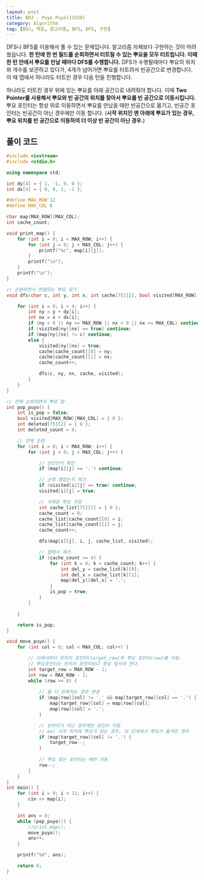 ```yaml
---
layout: post
title: BOJ - Puyo Puyo(11559)
category: Algorithm
tag: [BOJ, 백준, 알고리즘, BFS, DFS, 구현]
---
```


DFS나 BFS를 이용해서 풀 수 있는 문제입니다. 알고리즘 자체보다 구현하는 것이 어려웠습니다. **한 턴에 한 번 필드를 순회하면서 터트릴 수 있는 뿌요을 모두 터트립니다. 이때 한 턴 안에서 뿌요를 만날 때마다 DFS를 수행합니다.** DFS가 수행될때마다 뿌요의 위치와 개수를 보관하고 있다가, 4개가 넘어가면 뿌요를 터트려서 빈공간으로 변경합니다. 이 때 맵에서 하나라도 터트린 경우 다음 턴을 진행합니다.

하나라도 터트린 경우 위에 있는 뿌요를 아래 공간으로 내려줘야 합니다. 이때 **Two Pointer를 사용해서 뿌요와 빈 공간의 위치를 찾아서 뿌요를 빈 공간으로 이동시킵니다.** 뿌요 포인터는 항상 위로 이동하면서 뿌요를 만났을 때만 빈공간으로 옮기고, 빈공간 포인터는 빈공간이 아닌 경우에만 이동 합니다. (**시작 위치인 맨 아래에 뿌요가 있는 경우, 뿌요 위치를 빈 공간으로 이동하여 더 이상 빈 공간이 아닌 경우.**)

## 풀이 코드
```cpp
#include <iostream>
#include <stdio.h>

using namespace std;

int dy[4] = { 1, -1, 0, 0 };
int dx[4] = { 0, 0, 1, -1 };

#define MAX_ROW 12
#define MAX_COL 6

char map[MAX_ROW][MAX_COL];
int cache_count;

void print_map() {
	for (int i = 0; i < MAX_ROW; i++) {
		for (int j = 0; j < MAX_COL; j++) {
			printf("%c", map[i][j]);
		}
		printf("\n");
	}
	printf("\n");
}

// 순환하면서 연결되는 뿌요 찾기
void dfs(char c, int y, int x, int cache[75][2], bool visited[MAX_ROW][MAX_COL]) {

	for (int i = 0; i < 4; i++) {
		int ny = y + dy[i];
		int nx = x + dx[i];
		if (ny < 0 || ny >= MAX_ROW || nx < 0 || nx >= MAX_COL) continue;
		if (visited[ny][nx] == true) continue;
		if (map[ny][nx] != c) continue;
		else {
			visited[ny][nx] = true;
			cache[cache_count][0] = ny;
			cache[cache_count][1] = nx;
			cache_count++;

			dfs(c, ny, nx, cache, visited);
		}
	}
}

// 전체 순회하면서 뿌요 팝
int pop_puyo() {
	int is_pop = false;
	bool visited[MAX_ROW][MAX_COL] = { 0 };
	int deleted[75][2] = { 0 };
	int deleted_count = 0;

	// 전체 순환
	for (int i = 0; i < MAX_ROW; i++) {
		for (int j = 0; j < MAX_COL; j++) {

			// 빈칸인지 확인
			if (map[i][j] == '.') continue;

			// 순회 했었는지 체크
			if (visited[i][j] == true) continue;
			visited[i][j] = true;

			// 삭제된 뿌요 저장
			int cache_list[75][2] = { 0 };
			cache_count = 0;
			cache_list[cache_count][0] = i;
			cache_list[cache_count][1] = j;
			cache_count++;

			dfs(map[i][j], i, j, cache_list, visited);

			// 맵에서 제거
			if (cache_count >= 4) {
				for (int k = 0; k < cache_count; k++) {
					int del_y = cache_list[k][0];
					int del_x = cache_list[k][1];
					map[del_y][del_x] = '.';
				}
				is_pop = true;
			}
		}

	}

	return is_pop;
}

void move_puyo() {
	for (int col = 0; col < MAX_COL; col++) {

		// 아래서부터 빈자리 포인터(target_row)와 뿌요 포인터(row)를 이동.
		// 뿌요포인터는 빈자리 포인터보다 항상 앞서야 한다.
		int target_row = MAX_ROW - 1;
		int row = MAX_ROW - 1;
		while (row >= 0) { 
			
			// 둘 다 만족하는 경우 변경
			if (map[row][col] != '.' && map[target_row][col] == '.') {
				map[target_row][col] = map[row][col];
				map[row][col] = '.';
			}

			// 빈자리가 아닌 경우에만 포인터 이동
			// ex) 시작 위치에 뿌요가 있는 경우, 위 단계에서 뿌요가 옮겨온 경우
			if (map[target_row][col] != '.') {
				target_row--;
			}
			
			// 뿌요 찾는 포인터는 매번 이동
			row--;
		}
	}
}
int main() {
	for (int i = 0; i < 12; i++) {
		cin >> map[i];
	}

	int ans = 0;
	while (pop_puyo()) {
		//print_map();
		move_puyo();
		ans++;
	}

	printf("%d", ans);

	return 0;
}
```
